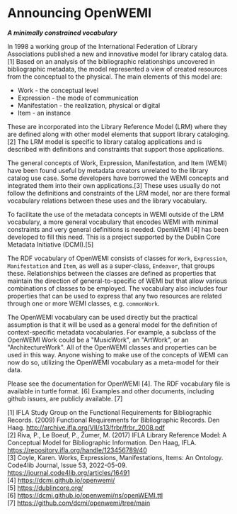 # Announcing OpenWEMI
***A minimally constrained vocabulary***

In 1998 a working group of the International Federation of Library Associations published a new and innovative model for library catalog data.[1] Based on an analysis of the bibliographic relationships uncovered in bibliographic metadata, the model represented a view of created resources from the conceptual to the physical. The main elements of this model are:

 *   Work - the conceptual level
 *   Expression - the mode of communication
 *   Manifestation - the realization, physical or digital
 *  Item - an instance

These are incorporated into the Library Reference Model (LRM) where they are defined along with other model elements that support library cataloging.[2] The LRM model is specific to library catalog applications and is described with definitions and constraints that support those applications.

The general concepts of Work, Expression, Manifestation, and Item (WEMI) have been found useful by metadata creators unrelated to the library catalog use case. Some developers have borrowed the WEMI concepts and integrated them into their own applications.[3] These uses usually do not follow the definitions and constraints of the LRM model, nor are there formal vocabulary relations between these uses and the library vocabulary.

To facilitate the use of the metadata concepts in WEMI outside of the LRM vocabulary, a more general vocabulary that encodes WEMI with minimal constraints and very general definitions is needed. OpenWEMI [4] has been developed to fill this need. This is a project supported by the Dublin Core Metadata Initiative (DCMI).[5]

The RDF vocabulary of OpenWEMI consists of classes for `Work`, `Expression`, `Manifestation` and `Item`, as well as a super-class, `Endeavor`, that groups these. Relationships between the classes are defined as properties that maintain the direction of general-to-specific of WEMI but that allow various combinations of classes to be employed. The vocabulary also includes four properties that can be used to express that any two resources are related through one or more WEMI  classes, e.g. `commonWork`.

The OpenWEMI vocabulary can be used directly but the practical assumption is that it will be used as a general model for the definition of context-specific metadata vocabularies. For example, a subclass of the OpenWEMI Work could be a "MusicWork", an "ArtWork", or an "ArchitectureWork". All of the OpenWEMI classes and properties can be used in this way. Anyone wishing to make use of the concepts of WEMI can now do so, utilizing the OpenWEMI vocabulary as a meta-model for their data. 

Please see the documentation for OpenWEMI [4]. The RDF vocabulary file is available in turtle format. [6] Examples and other documents, including github issues, are publicly available. [7]

[1] IFLA Study Group on the Functional Requirements for Bibliographic Records. (2009) Functional Requirements for Bibliographic Records. Den Haag. http://archive.ifla.org/VII/s13/frbr/frbr_2008.pdf  
[2] Riva, P., Le Boeuf, P., Žumer, M. (2017) IFLA Library Reference Model: A Conceptual Model for Bibliographic Information. Den Haag, IFLA. https://repository.ifla.org/handle/123456789/40  
[3] Coyle, Karen. Works, Expressions, Manifestations, Items: An Ontology. Code4lib Journal, Issue 53, 2022-05-09. https://journal.code4lib.org/articles/16491  
[4] https://dcmi.github.io/openwemi/  
[5] https://dublincore.org/  
[6] https://dcmi.github.io/openwemi/ns/openWEMI.ttl  
[7] https://github.com/dcmi/openwemi/tree/main  
